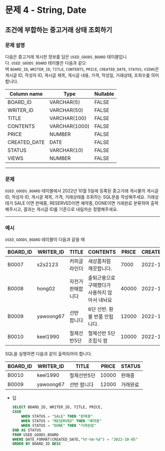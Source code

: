 # 문제 4 - String, Date

## 조건에 부합하는 중고거래 상태 조회하기

### **문제 설명**

다음은 중고거래 게시판 정보를 담은 `USED_GOODS_BOARD` 테이블입니다. `USED_GOODS_BOARD` 테이블은 다음과 같으며 `BOARD_ID`, `WRITER_ID`, `TITLE`, `CONTENTS`, `PRICE`, `CREATED_DATE`, `STATUS`, `VIEWS`은 게시글 ID, 작성자 ID, 게시글 제목, 게시글 내용, 가격, 작성일, 거래상태, 조회수를 의미합니다.

| Column name | Type | Nullable |
| --- | --- | --- |
| BOARD_ID | VARCHAR(5) | FALSE |
| WRITER_ID | VARCHAR(50) | FALSE |
| TITLE | VARCHAR(100) | FALSE |
| CONTENTS | VARCHAR(1000) | FALSE |
| PRICE | NUMBER | FALSE |
| CREATED_DATE | DATE | FALSE |
| STATUS | VARCHAR(10) | FALSE |
| VIEWS | NUMBER | FALSE |

---

### 문제

`USED_GOODS_BOARD` 테이블에서 2022년 10월 5일에 등록된 중고거래 게시물의 게시글 ID, 작성자 ID, 게시글 제목, 가격, 거래상태를 조회하는 SQL문을 작성해주세요. 거래상태가 SALE 이면 판매중, RESERVED이면 예약중, DONE이면 거래완료 분류하여 출력해주시고, 결과는 게시글 ID를 기준으로 내림차순 정렬해주세요.

---

### 예시

`USED_GOODS_BOARD` 테이블이 다음과 같을 때

| BOARD_ID | WRITER_ID | TITLE | CONTENTS | PRICE | CREATED_DATE | STATUS | VIEWS |
| --- | --- | --- | --- | --- | --- | --- | --- |
| B0007 | s2s2123 | 커피글라인더 | 새상품처럼 깨끗합니다. | 7000 | 2022-10-04 | DONE | 210 |
| B0008 | hong02 | 자전거 판매합니다 | 출퇴근용으로 구매했다가 사용하지 않아서 내놔요 | 40000 | 2022-10-04 | SALE | 301 |
| B0009 | yawoong67 | 선반 팝니다 | 6단 선반. 환불 반품 안됩니다. | 12000 | 2022-10-05 | DONE | 202 |
| B0010 | keel1990 | 철제선반5단 | 철제선반 5단 조립식 팜 | 10000 | 2022-10-05 | SALE | 194 |

SQL을 실행하면 다음과 같이 출력되어야 합니다.

| BOARD_ID | WRITER_ID | TITLE | PRICE | STATUS |
| --- | --- | --- | --- | --- |
| B0010 | keel1990 | 철제선반5단 | 10000 | 판매중 |
| B0009 | yawoong67 | 선반 팝니다 | 12000 | 거래완료 |

- 답
    
    ```sql
    SELECT BOARD_ID, WRITER_ID, TITLE, PRICE, 
    CASE 
        WHEN STATUS = "SALE" THEN "판매중"
        WHEN STATUS = "RESERVED" THEN "예약중"
        WHEN STATUS = "DONE" THEN "거래완료"
    END AS STATUS
    FROM USED_GOODS_BOARD 
    WHERE DATE_FORMAT(CREATED_DATE,"%Y-%m-%d") = "2022-10-05"
    ORDER BY BOARD_ID DESC
    ```